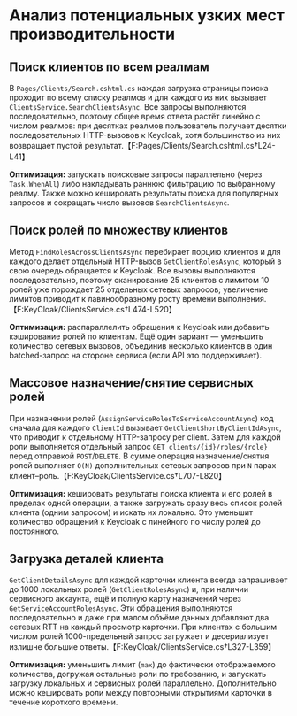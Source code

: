 # Анализ потенциальных узких мест производительности

## Поиск клиентов по всем реалмам
В `Pages/Clients/Search.cshtml.cs` каждая загрузка страницы поиска проходит по всему списку реалмов и для каждого из них вызывает `ClientsService.SearchClientsAsync`. Все запросы выполняются последовательно, поэтому общее время ответа растёт линейно с числом реалмов: при десятках реалмов пользователь получает десятки последовательных HTTP-вызовов к Keycloak, хотя большинство из них возвращает пустой результат.【F:Pages/Clients/Search.cshtml.cs†L24-L41】

**Оптимизация:** запускать поисковые запросы параллельно (через `Task.WhenAll`) либо накладывать раннюю фильтрацию по выбранному реалму. Также можно кешировать результаты поиска для популярных запросов и сокращать число вызовов `SearchClientsAsync`.

## Поиск ролей по множеству клиентов
Метод `FindRolesAcrossClientsAsync` перебирает порцию клиентов и для каждого делает отдельный HTTP-вызов `GetClientRolesAsync`, который в свою очередь обращается к Keycloak. Все вызовы выполняются последовательно, поэтому сканирование 25 клиентов с лимитом 10 ролей уже порождает 25 отдельных сетевых запросов; увеличение лимитов приводит к лавинообразному росту времени выполнения.【F:KeyCloak/ClientsService.cs†L474-L520】

**Оптимизация:** распараллелить обращения к Keycloak или добавить кэширование ролей по клиентам. Ещё один вариант — уменьшить количество сетевых вызовов, объединив несколько клиентов в один batched-запрос на стороне сервиса (если API это поддерживает).

## Массовое назначение/снятие сервисных ролей
При назначении ролей (`AssignServiceRolesToServiceAccountAsync`) код сначала для каждого `ClientId` вызывает `GetClientShortByClientIdAsync`, что приводит к отдельному HTTP-запросу per client. Затем для каждой роли выполняется отдельный запрос `GET clients/{id}/roles/{role}` перед отправкой `POST`/`DELETE`. В сумме операция назначение/снятия ролей выполняет `O(N)` дополнительных сетевых запросов при `N` парах клиент–роль.【F:KeyCloak/ClientsService.cs†L707-L820】

**Оптимизация:** кешировать результаты поиска клиента и его ролей в пределах одной операции, а также загружать сразу весь список ролей клиента (одним запросом) и искать их локально. Это уменьшит количество обращений к Keycloak с линейного по числу ролей до постоянного.

## Загрузка деталей клиента
`GetClientDetailsAsync` для каждой карточки клиента всегда запрашивает до 1000 локальных ролей (`GetClientRolesAsync`) и, при наличии сервисного аккаунта, ещё и полную карту назначений через `GetServiceAccountRolesAsync`. Эти обращения выполняются последовательно и даже при малом объёме данных добавляют два сетевых RTT на каждый просмотр карточки. При клиентах с большим числом ролей 1000-предельный запрос загружает и десериализует излишне большие ответы.【F:KeyCloak/ClientsService.cs†L327-L359】

**Оптимизация:** уменьшить лимит (`max`) до фактически отображаемого количества, догружая остальные роли по требованию, и запускать загрузку локальных и сервисных ролей параллельно. Дополнительно можно кешировать роли между повторными открытиями карточки в течение короткого времени.
